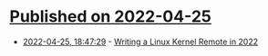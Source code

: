 # [Published on 2022-04-25](index.md)

* [2022-04-25, 18:47:29](https://news.ycombinator.com/item?id=31159036) - [Writing a Linux Kernel Remote in 2022](https://blog.immunityinc.com/p/writing-a-linux-kernel-remote-in-2022/)
